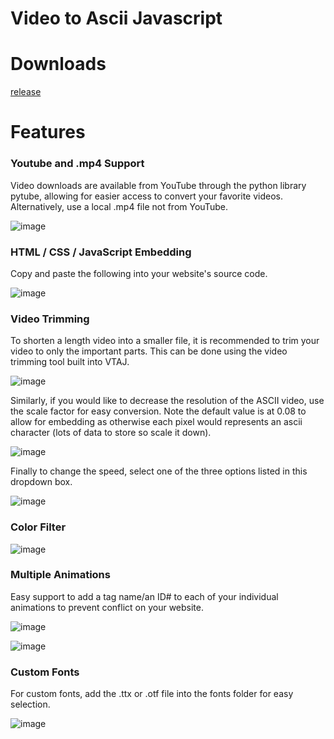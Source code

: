 # Video to Ascii Javascript

# Downloads

[release](https://github.com/danielpchamoun/Video-To-Ascii-Javascript/releases/tag/v1.0.0_vtaj/v1.0.0_vtaj.zip)

# Features

### Youtube and .mp4 Support

Video downloads are available from YouTube through the python library pytube, allowing for easier access to convert your favorite videos.
Alternatively, use a local .mp4 file not from YouTube.
  
![image](https://github.com/danielpchamoun/Video-To-Ascii-Javascript/assets/70672059/10055dd8-fd0f-41d2-923b-15e7f224d039)
  
### HTML / CSS / JavaScript Embedding
 
Copy and paste the following into your website's source code.
  
![image](https://github.com/danielpchamoun/Video-To-Ascii-Javascript/assets/70672059/2976fb08-265c-44fc-9fa2-2f4b7972d7de)

### Video Trimming

To shorten a length video into a smaller file, it is recommended to trim your video to only the important parts. This can be done using the video trimming tool built into VTAJ.
  
![image](https://github.com/danielpchamoun/Video-To-Ascii-Javascript/assets/70672059/d550174e-40b5-4711-9e0d-6e1a237d4460)
  
Similarly, if you would like to decrease the resolution of the ASCII video, use the scale factor for easy conversion. Note the default value is at 0.08 to allow for embedding as otherwise each pixel would represents an ascii character (lots of data to store so scale it down).
  
![image](https://github.com/danielpchamoun/Video-To-Ascii-Javascript/assets/70672059/fb1338ef-5fc3-4d88-902a-fd2357eb5c99)

Finally to change the speed, select one of the three options listed in this dropdown box.

![image](https://github.com/danielpchamoun/Video-To-Ascii-Javascript/assets/70672059/879b6c24-3b48-4d67-a3c6-298991806b15)


### Color Filter
![image](https://github.com/danielpchamoun/Video-To-Ascii-Javascript/assets/70672059/a2cf6285-1715-4e68-bfab-657cac6cb8eb)

### Multiple Animations
  
Easy support to add a tag name/an ID# to each of your individual animations to prevent conflict on your website.
  
![image](https://github.com/danielpchamoun/Video-To-Ascii-Javascript/assets/70672059/fca92b71-7f23-48a5-a969-e77fe87e5e9e)
  
![image](https://github.com/danielpchamoun/Video-To-Ascii-Javascript/assets/70672059/bd9f2d9d-4ba5-4767-b52d-0d8a9b2c50a2)

### Custom Fonts

For custom fonts, add the .ttx or .otf file into the fonts folder for easy selection.

![image](https://github.com/danielpchamoun/Video-To-Ascii-Javascript/assets/70672059/6b223b70-3b5d-447d-aabd-99239516dabd)
